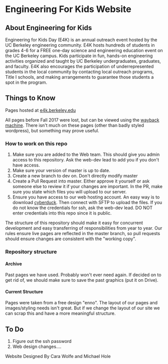 # Engineering For Kids Website 
## About Engineering for Kids
Engineering for Kids Day (E4K) is an annual outreach event hosted by the UC Berkeley engineering 
community. E4K hosts hundreds of students in grades 4-6 for a FREE one-day science and engineering 
education event on the UC Berkeley campus. Kids participate in fun, hands-on engineering activities 
organized and taught by UC Berkeley undergraduates, graduates, and faculty. E4K also encourages the 
participation of underrepresented students in the local community by contacting local outreach programs, 
Title I schools, and making arrangements to guarantee those students a spot in the program.


## Things to Know
Pages hosted at
[e4k.berkeley.edu](https://e4k.berkeley.edu)

All pages before Fall 2017 were lost, but can be viewed using the 
[wayback machine](https://web.archive.org/web/20130415000000*/e4k.berkeley.edu). 
There isn't much on these pages (other than badly styled wordpress), but something may prove useful.

### How to work on this repo
1. Make sure you are added to the Web team. This should give you admin access to this repository. Ask the 
web-dev lead to add you if you don't have access.  
2. Make sure your version of master is up to date.
3. Create a new branch to dev on. Don't directly modify master
4. Create a Pull Request into master. Either approve it yourself or ask someone else to review it if your
changes are important. In the PR, make sure you state which files you will upload to our server. 
5. Ensure you have access to our web hosting account. An easy way is to download 
[cyberduck](https://cyberduck.io/). Then connect with SFTP to upload the files. If you do not know the 
credentials for ssh, ask the web-dev lead. DO NOT enter credentials into this repo since it is public.

The structure of this repository should make it easy for concurrent development and easy transferring of 
responsibilities from year to year. Our rules ensure live pages are reflected in the master branch, so 
pull requests should ensure changes are consistent with the "working copy". 

###  Repository structure
#### Archive
Past pages we have used. Probably won't ever need again. If decided on to get rid of, we should make sure
to save the past graphics (put it on Drive).
####  Current Structure
Pages were taken from a free design "enno". The layout of our pages and images/styling needs isn't great. 
But if we change the layout of our site we can scrap this and have a more meaningful structure. 


## To Do
1. Figure out the ssh password
2. Web design changes....


Website Designed By Cara Wolfe and Michael Hole 

